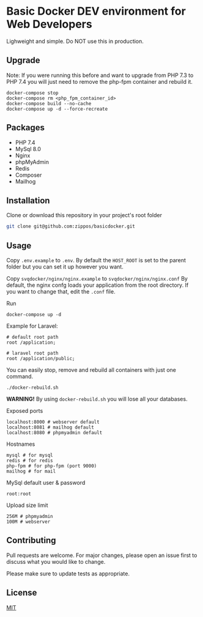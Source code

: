 # Basic Docker DEV environment for Web Developers

Lighweight and simple. Do NOT use this in production.

## Upgrade

Note: If you were running this before and want to upgrade from PHP 7.3 to PHP 7.4 you will just need to remove the php-fpm container and rebuild it.

```
docker-compose stop
docker-compose rm <php_fpm_container_id>
docker-compose build --no-cache
docker-compose up -d --force-recreate
```

## Packages

* PHP 7.4
* MySql 8.0
* Nginx
* phpMyAdmin
* Redis
* Composer
* Mailhog

## Installation

Clone or download this repository in your project's root folder

```bash
git clone git@github.com:zippos/basicdocker.git
```

## Usage

Copy ```.env.example``` to ```.env```.
By default the ```HOST_ROOT``` is set to the parent folder but you can set it up however you want.

Copy ```svqdocker/nginx/nginx.example``` to ```svqdocker/nginx/nginx.conf```
By default, the nginx confg loads your application from the root directory. If you want to change that, edit the ```.conf``` file.

Run
```
docker-compose up -d
```

Example for Laravel:
```
# default root path
root /application;

# laravel root path
root /application/public;
```

You can easily stop, remove and rebuild all containers with just one command.
```
./docker-rebuild.sh
```

**WARNING!** By using ```docker-rebuild.sh``` you will lose all your databases.

Exposed ports
```
localhost:8000 # webserver default
localhost:8081 # mailhog default
localhost:8080 # phpmyadmin default
```

Hostnames
```
mysql # for mysql
redis # for redis
php-fpm # for php-fpm (port 9000)
mailhog # for mail
```

MySql default user & password
```
root:root
```

Upload size limit
```
256M # phpmyadmin
100M # webserver
```

## Contributing
Pull requests are welcome. For major changes, please open an issue first to discuss what you would like to change.

Please make sure to update tests as appropriate.

## License
[MIT](https://choosealicense.com/licenses/mit/)